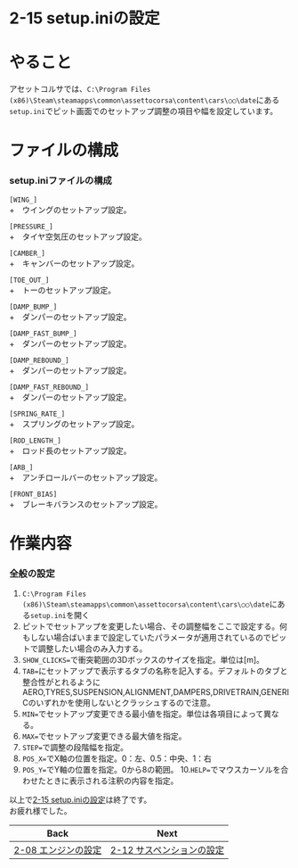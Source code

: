 # **2-15 setup.iniの設定**   
# やること
アセットコルサでは、`C:\Program Files (x86)\Steam\steamapps\common\assettocorsa\content\cars\○○\date`にある`setup.ini`でピット画面でのセットアップ調整の項目や幅を設定しています。


# ファイルの構成
### setup.iniファイルの構成
`[WING_]`  
  +　ウイングのセットアップ設定。  
 
`[PRESSURE_]`  
  +　タイヤ空気圧のセットアップ設定。  

`[CAMBER_]`  
  +　キャンバーのセットアップ設定。  

`[TOE_OUT_]`  
  +　トーのセットアップ設定。  

`[DAMP_BUMP_]`  
  +　ダンパーのセットアップ設定。  

`[DAMP_FAST_BUMP_]`  
  +　ダンパーのセットアップ設定。  

`[DAMP_REBOUND_]`  
  +　ダンパーのセットアップ設定。  

`[DAMP_FAST_REBOUND_]`  
  +　ダンパーのセットアップ設定。  


`[SPRING_RATE_]`  
  +　スプリングのセットアップ設定。  

`[ROD_LENGTH_]`  
  +　ロッド長のセットアップ設定。  

`[ARB_]`  
  +　アンチロールバーのセットアップ設定。 


`[FRONT_BIAS]`  
  +　ブレーキバランスのセットアップ設定。 

 

# 作業内容
### 全般の設定
1. `C:\Program Files (x86)\Steam\steamapps\common\assettocorsa\content\cars\○○\date`にある`setup.ini`を開く　　
2. ピットでセットアップを変更したい場合、その調整幅をここで設定する。何もしない場合ばいままで設定していたパラメータが適用されているのでピットで調整したい場合のみ入力する。
3. `SHOW_CLICKS=`で衝突範囲の3Dボックスのサイズを指定。単位は[m]。
4. `TAB=`にセットアップで表示するタブの名称を記入する。デフォルトのタブと整合性がとれるようにAERO,TYRES,SUSPENSION,ALIGNMENT,DAMPERS,DRIVETRAIN,GENERICのいずれかを使用しないとクラッシュするので注意。  
5. `MIN=`でセットアップ変更できる最小値を指定。単位は各項目によって異なる。
6. `MAX=`でセットアップ変更できる最大値を指定。  
7. `STEP=`で調整の段階幅を指定。
8. `POS_X=`でX軸の位置を指定。0：左、0.5：中央、1：右
9. `POS_Y=`でY軸の位置を指定。0から8の範囲。
10.`HELP=`でマウスカーソルを合わせたときに表示される注釈の内容を指定。


以上で[2-15 setup.iniの設定](https://github.com/JSAE-ARCHIVES/MOD-Tutorial/blob/main/2%E7%AB%A0%20%E8%BB%8A%E4%B8%A1%E8%AB%B8%E5%85%83%E3%81%AE%E8%A8%AD%E5%AE%9A/2-08%20%E3%82%A8%E3%83%B3%E3%82%B8%E3%83%B3%E3%81%AE%E8%A8%AD%E5%AE%9A.md)は終了です。  
お疲れ様でした。  

| Back | Next |
|:---:|:---:|
| [2-08 エンジンの設定](https://github.com/JSAE-ARCHIVES/MOD-Tutorial/blob/main/2%E7%AB%A0%20%E8%BB%8A%E4%B8%A1%E8%AB%B8%E5%85%83%E3%81%AE%E8%A8%AD%E5%AE%9A/2-08%20%E3%82%A8%E3%83%B3%E3%82%B8%E3%83%B3%E3%81%AE%E8%A8%AD%E5%AE%9A.md) | [2-12 サスペンションの設定](https://github.com/JSAE-ARCHIVES/MOD-Tutorial/blob/main/2%E7%AB%A0%20%E8%BB%8A%E4%B8%A1%E8%AB%B8%E5%85%83%E3%81%AE%E8%A8%AD%E5%AE%9A/2-09%20%E3%82%B5%E3%82%B9%E3%83%9A%E3%83%B3%E3%82%B7%E3%83%A7%E3%83%B3%E3%81%AE%E8%A8%AD%E5%AE%9A.md) |
